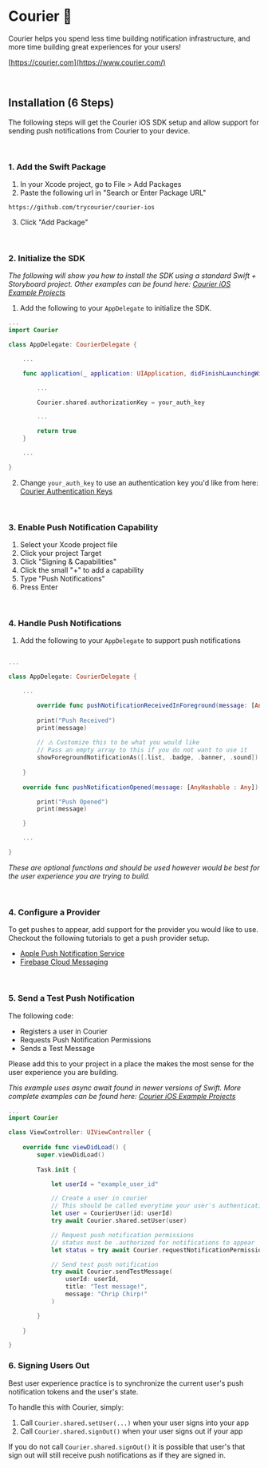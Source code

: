 # **Courier 🐤**

Courier helps you spend less time building notification infrastructure, and more time building great experiences for your users!

[https://courier.com](https://www.courier.com/)

&emsp;

## **Installation (6 Steps)**

The following steps will get the Courier iOS SDK setup and allow support for sending push notifications from Courier to your device.

&emsp;

### **1. Add the Swift Package**
1. In your Xcode project, go to File > Add Packages
2. Paste the following url in "Search or Enter Package URL"

```
https://github.com/trycourier/courier-ios
```

3. Click "Add Package"

&emsp;

### **2. Initialize the SDK**

_The following will show you how to install the SDK using a standard Swift + Storyboard project. Other examples can be found here: [Courier iOS Example Projects](https://github.com/trycourier/courier-ios/tree/master/Examples)_

1. Add the following to your `AppDelegate` to initialize the SDK.

```swift
...
import Courier

class AppDelegate: CourierDelegate {

    ...

    func application(_ application: UIApplication, didFinishLaunchingWithOptions launchOptions: [UIApplication.LaunchOptionsKey: Any]?) -> Bool {

        ...

        Courier.shared.authorizationKey = your_auth_key

        ...

        return true
    }

    ...

}
```

2. Change `your_auth_key` to use an authentication key you'd like from here: [Courier Authentication Keys](https://app.courier.com/settings/api-keys)

&emsp;

### **3. Enable Push Notification Capability**

1. Select your Xcode project file
2. Click your project Target
3. Click "Signing & Capabilities"
4. Click the small "+" to add a capability
5. Type "Push Notifications"
6. Press Enter

&emsp;

### **4. Handle Push Notifications**

1. Add the following to your `AppDelegate` to support push notifications

```swift

...

class AppDelegate: CourierDelegate {

    ...

        override func pushNotificationReceivedInForeground(message: [AnyHashable : Any], presentAs showForegroundNotificationAs: @escaping (UNNotificationPresentationOptions) -> Void) {
        
        print("Push Received")
        print(message)
        
        // ⚠️ Customize this to be what you would like
        // Pass an empty array to this if you do not want to use it
        showForegroundNotificationAs([.list, .badge, .banner, .sound])
        
    }
    
    override func pushNotificationOpened(message: [AnyHashable : Any]) {

        print("Push Opened")
        print(message)

    }

    ...

}
```

_These are optional functions and should be used however would be best for the user experience you are trying to build._

&emsp;

### **4. Configure a Provider**

To get pushes to appear, add support for the provider you would like to use. Checkout the following tutorials to get a push provider setup.

- [Apple Push Notification Service](https://www.courier.com/docs/guides/providers/push/apple-push-notification)
- [Firebase Cloud Messaging](https://www.courier.com/docs/guides/providers/push/firebase-fcm/)

&emsp;

### **5. Send a Test Push Notification**

The following code:
- Registers a user in Courier
- Requests Push Notification Permissions
- Sends a Test Message

Please add this to your project in a place the makes the most sense for the user experience you are building. 

_This example uses async await found in newer versions of Swift. More complete examples can be found here: [Courier iOS Example Projects](https://github.com/trycourier/courier-ios/tree/master/Examples)_

```swift
...
import Courier

class ViewController: UIViewController {
    
    override func viewDidLoad() {
        super.viewDidLoad()
        
        Task.init {

            let userId = "example_user_id"

            // Create a user in courier
            // This should be called everytime your user's authentication state changes
            let user = CourierUser(id: userId)
            try await Courier.shared.setUser(user)

            // Request push notification permissions
            // status must be .authorized for notifications to appear
            let status = try await Courier.requestNotificationPermissions()

            // Send test push notification
            try await Courier.sendTestMessage(
                userId: userId,
                title: "Test message!",
                message: "Chrip Chirp!"
            )

        }
        
    }

}
```

### **6. Signing Users Out**

Best user experience practice is to synchronize the current user's push notification tokens and the user's state. 

To handle this with Courier, simply:

1. Call `Courier.shared.setUser(...)` when your user signs into your app
2. Call `Courier.shared.signOut()` when your user signs out if your app

If you do not call `Courier.shared.signOut()` it is possible that user's that sign out will still receive push notifications as if they are signed in.

